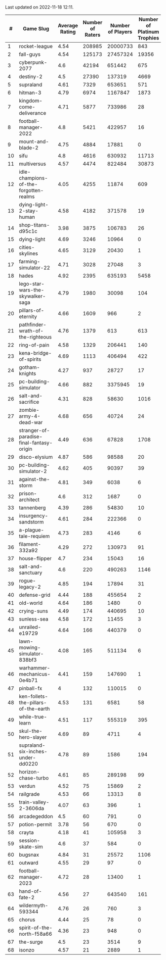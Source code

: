 Last updated on 2022-11-18 12:11.


|#|Game Slug|Average Rating|Number of Raters|Number of Players|Number of Platinum Trophies|Max Rarity (%)|
|---|---|---|---|---|---|---|
|1|rocket-league|4.54|208985|20000733|843|75|
|2|fall-guys|4.54|125173|27457324|19356|4|
|3|cyberpunk-2077|4.6|42194|651442|675|62|
|4|destiny-2|4.5|27390|137319|4669|95|
|5|supraland|4.61|7329|653651|571|99|
|6|hitman-3|4.79|6974|1167847|1873|48|
|7|kingdom-come-deliverance|4.71|5877|733986|28|30|
|8|football-manager-2022|4.8|5421|422957|16|49|
|9|mount-and-blade-2|4.75|4884|17881|0|2|
|10|sifu|4.8|4616|630932|11713|96|
|11|multiversus|4.57|4474|822484|30873|79|
|12|idle-champions-of-the-forgotten-realms|4.05|4255|11874|609|7|
|13|dying-light-2-stay-human|4.58|4182|371578|19|0.4|
|14|shop-titans-d95c1c|3.98|3875|106783|26|98|
|15|dying-light|4.69|3246|10964|0|97|
|16|cities-skylines|4.65|3129|20430|1|78|
|17|farming-simulator-22|4.71|3028|27048|3|80|
|18|hades|4.92|2395|635193|5458|89|
|19|lego-star-wars-the-skywalker-saga|4.79|1980|30098|104|98|
|20|pillars-of-eternity|4.66|1609|966|2|79|
|21|pathfinder-wrath-of-the-righteous|4.76|1379|613|613|30|
|22|ring-of-pain|4.58|1329|206441|140|96|
|23|kena-bridge-of-spirits|4.69|1113|406494|422|94|
|24|gotham-knights|4.27|937|28727|17|34|
|25|pc-building-simulator|4.66|882|3375945|19|48|
|26|salt-and-sacrifice|4.31|828|58630|1016|91|
|27|zombie-army-4-dead-war|4.68|656|40724|24|66|
|28|stranger-of-paradise-final-fantasy-origin|4.49|636|67828|1708|98|
|29|disco-elysium|4.87|586|98588|20|28|
|30|pc-building-simulator-2|4.62|405|90397|39|75|
|31|against-the-storm|4.81|349|6038|6|22|
|32|prison-architect|4.6|312|1687|0|45|
|33|tannenberg|4.39|286|54830|10|85|
|34|insurgency-sandstorm|4.61|284|222366|0|6|
|35|a-plague-tale-requiem|4.73|283|4146|6|92|
|36|filament-332a92|4.29|272|130973|91|93|
|37|house-flipper|4.7|234|15043|16|93|
|38|salt-and-sanctuary|4.6|220|490263|1146|83|
|39|rogue-legacy-2|4.85|194|17894|31|0.7|
|40|defense-grid|4.44|188|455654|2|80|
|41|old-world|4.64|186|1480|0|86|
|42|crying-suns|4.49|174|440695|10|65|
|43|sunless-sea|4.58|172|11455|3|37|
|44|unrailed-e19729|4.64|166|440379|0|2|
|45|lawn-mowing-simulator-838bf3|4.08|165|511134|6|88|
|46|warhammer-mechanicus-0e4b71|4.41|159|147690|1|24|
|47|pinball-fx|4|132|110015|0|86|
|48|ken-follets-the-pillars-of-the-earth|4.53|131|6581|58|50|
|49|while-true-learn|4.51|117|555319|395|93|
|50|skul-the-hero-slayer|4.69|89|4711|4|96|
|51|supraland-six-inches-under-dd0220|4.78|89|1586|194|99|
|52|horizon-chase-turbo|4.61|85|289198|99|83|
|53|verdun|4.52|75|15869|2|71|
|54|railgrade|4.53|66|13313|8|98|
|55|train-valley-2-3606da|4.07|63|396|1|88|
|56|arcadegeddon|4.5|60|791|0|94|
|57|potion-permit|3.78|56|670|0|98|
|58|crayta|4.18|41|105958|3|23|
|59|session-skate-sim|4.6|37|584|0|26|
|60|bugsnax|4.84|31|25572|1106|97|
|61|outward|4.55|29|97|0|84|
|62|football-manager-2023|4.72|28|13400|1|79|
|63|hand-of-fate-2|4.56|27|643540|161|72|
|64|wildermyth-593344|4.76|26|760|3|91|
|65|chorus|4.44|25|78|0|85|
|66|spirit-of-the-north-f58a66|4.36|23|948|0|51|
|67|the-surge|4.5|23|3514|9|94|
|68|isonzo|4.57|21|2889|1|62|
